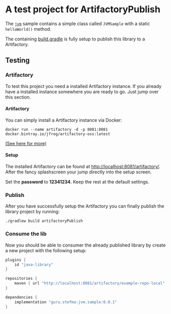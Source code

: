 # A test project for ArtifactoryPublish
The [`jvm`](jvm/) sample contains a simple class called `JVMSample` with a 
static `helloWorld()` method.

The containing [build.gradle](jvm/build.gradle) is fully setup to publish 
this library to a Artifactory.

## Testing
### Artifactory
To test this project you need a installed Artifactory instance.
If you already have a installed instance somewhere you are ready to go. 
Just jump over this section.

#### Artifactory
You can simply install a Artifactory instance via Docker:
```
docker run --name artifactory -d -p 8081:8081 docker.bintray.io/jfrog/artifactory-oss:latest
```
[(See here for more)](https://www.jfrog.com/confluence/display/RTF/Installing+with+Docker)

#### Setup
The installed Artifactory can be found at [http://localhost:8081/artifactory/](http://localhost:8081/artifactory/).
After the fancy splashscreen your jump directly into the setup screen.

Set the **password** to **12341234**. Keep the rest at the default settings.

### Publish
After you have successfully setup the Artifactory you can finally publish
the library project by running:
```
./gradlew build artifactoryPublish
```

### Consume the lib
Now you should be able to consumer the already published library by create a new project with the following setup:
```groovy
plugins {
    id "java-library"
}

repositories {
    maven { url "http://localhost:8081/artifactory/example-repo-local" }
}

dependencies {
    implementation "guru.stefma:jvm.sample:0.0.1"
}
```